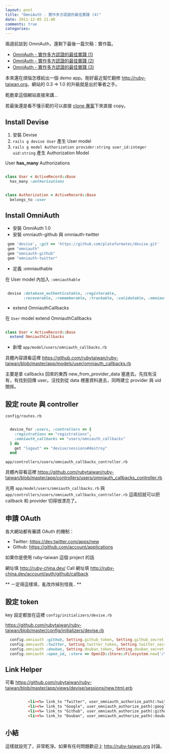 ```yaml
---
layout: post
title: "OmniAuth - 實作多方認證的最佳實踐 (4)"
date: 2011-12-05 21:40
comments: true
categories: 
---
```





兩週前談到 OmniAuth，還剩下最後一篇欠稿：實作篇。

* [OmniAuth - 實作多方認證的最佳實踐 (1)](http://blog.xdite.net/posts/2011/11/19/omniauth-clean-auth-provider-1/)
* [OmniAuth - 實作多方認證的最佳實踐 (2)](http://blog.xdite.net/posts/2011/11/19/omniauth-clean-auth-provider-2/)
* [OmniAuth - 實作多方認證的最佳實踐 (3)](http://blog.xdite.net/posts/2011/11/19/omniauth-clean-auth-provider-3/)

本來還在煩惱怎樣給出一個 demo app。剛好最近幫忙翻修 <http://ruby-taiwan.org>。網站的 0.3 => 1.0 的升級就是出於筆者之手。

乾脆拿這個網站直接來講...

若最後還是看不懂示範的可以直接 [clone 專案](git://github.com/rubytaiwan/ruby-taiwan.git)下來直接 copy。

## Install Devise

1. 安裝 Devise
2. `rails g devise User` 產生 User model
3. `rails g model Authorization provider:string user_id:integer uid:string` 產生 Authorization Model

User **has_many** Authorizations

``` ruby

class User < ActiveRecord::Base
  has_many :authorizations

```

``` ruby

class Authorization < ActiveRecord::Base
  belongs_to :user

```

## Install OmniAuth 

* 安裝 OmniAuth 1.0 
* 安裝 omniauth-github 與 omniauth-twitter

``` ruby Gemfile
 gem 'devise', :git => 'https://github.com/plataformatec/devise.git'
 gem "omniauth"
 gem "omniauth-github"
 gem "omniauth-twitter"
```

* 定義 :omniauthable

在 User model 內加入 `:omniauthable`

```ruby 

 devise :database_authenticatable, :registerable,
        :recoverable, :rememberable, :trackable, :validatable, :omniauthable
```

* extend OmniauthCallbacks

在 `User` model extend OmniauthCallbacks

``` ruby app/model/user.rb

class User < ActiveRecord::Base
  extend OmniauthCallbacks

````

* 新增 `app/model/users/omniauth_callbacks.rb`

具體內容請看這裡 <https://github.com/rubytaiwan/ruby-taiwan/blob/master/app/models/user/omniauth_callbacks.rb>

主要是拿 callbacks 回來的東西 new_from_provider_data 塞進去。先找有沒有，有找到回傳 user。沒找到從 data 裡塞資料進去，同時建立 provider 與 uid 關係。


## 設定 route 與 controller

`config/routes.rb`

``` ruby

  devise_for :users, :controllers => { 
    :registrations => "registrations",
    :omniauth_callbacks => "users/omniauth_callbacks" 
  } do
    get "logout" => "devise/sessions#destroy"
  end
```

`app/controllers/users/omniauth_callbacks_controller.rb`

具體內容看這裡 <https://github.com/rubytaiwan/ruby-taiwan/blob/master/app/controllers/users/omniauth_callbacks_controller.rb>


光用  `app/model/users/omniauth_callbacks.rb` 與 `app/controllers/users/omniauth_callbacks_controller.rb` 這兩招就可以把 callback 和 provider 切得很漂亮了。


## 申請 OAuth 

各大網站都有審請 OAuth 的機制：

* Twitter: <https://dev.twitter.com/apps/new>
* Github: <https://github.com/account/applications>

如果你是使用 ruby-taiwan 這個 project 的話

網址填 http://ruby-china.dev/
Call 網址填 http://ruby-china.dev/account/auth/github/callback

** 一定得這樣填，亂改炸掉別怪我.. **

## 設定 token

key 設定都放在這裡 `config/initializers/devise.rb`

<https://github.com/rubytaiwan/ruby-taiwan/blob/master/config/initializers/devise.rb>


``` ruby config/initializers/devise.rb
  config.omniauth :github, Setting.github_token, Setting.github_secret
  config.omniauth :twitter, Setting.twitter_token, Setting.twitter_secret
  config.omniauth :douban, Setting.douban_token, Setting.douban_secret
  config.omniauth :open_id, :store => OpenID::Store::Filesystem.new('/tmp'), :name => 'google', :identifier => 'https://www.google.com/accounts/o8/id', :require => 'omniauth-openid'

```

## Link Helper

可看 <https://github.com/rubytaiwan/ruby-taiwan/blob/master/app/views/devise/sessions/new.html.erb>

``` html

          <li><%= link_to "Twitter", user_omniauth_authorize_path(:twitter) %> </li>
          <li><%= link_to "Google", user_omniauth_authorize_path(:google) %> </li>
          <li><%= link_to "Github", user_omniauth_authorize_path(:github) %> </li>
          <li><%= link_to "Douban", user_omniauth_authorize_path(:douban) %> </li>
```

## 小結

這樣就設完了，非常乾淨。如果有任何問題歡迎上 <http://ruby-taiwan.org> 討論。
